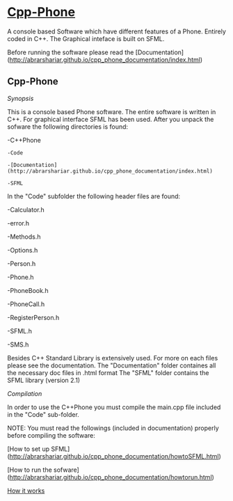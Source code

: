 # [Cpp-Phone](http://abrarshariar.github.io/Cpp-Phone/)
A console based Software which have different features of a Phone.  Entirely coded in C++. The Graphical inteface is built on SFML. 

Before running the software please read the [Documentation] (http://abrarshariar.github.io/cpp_phone_documentation/index.html)

Cpp-Phone
------------------------

*Synopsis*

This is a console based Phone software. The entire software is written in C++. For graphical interface SFML has been used. After you unpack the sofware the following directories is found:

-C++Phone

	-Code
	
	-[Documentation](http://abrarshariar.github.io/cpp_phone_documentation/index.html)
	
	-SFML
	

In the "Code" subfolder the following header files are found:

-Calculator.h

-error.h

-Methods.h

-Options.h

-Person.h

-Phone.h

-PhoneBook.h

-PhoneCall.h

-RegisterPerson.h

-SFML.h

-SMS.h


Besides C++ Standard Library is extensively used. For more on each files please see the documentation.
The "Documentation" folder containes all the necessary doc files in .html format
The "SFML" folder contains the SFML library (version 2.1)


*Compilation*

In order to use the C++Phone you must compile the main.cpp file included in the "Code" sub-folder. 

NOTE: You must read the followings (included in documentation) properly before compiling the software:

[How to set up SFML] (http://abrarshariar.github.io/cpp_phone_documentation/howtoSFML.html)
 
[How to run the sofware] (http://abrarshariar.github.io/cpp_phone_documentation/howtorun.html)
	
[How it works](http://abrarshariar.github.io/cpp_phone_documentation/howitworks.html)
	





